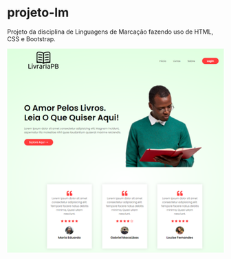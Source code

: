 # projeto-lm
 Projeto da disciplina de Linguagens de Marcação fazendo uso de HTML, CSS e Bootstrap.

![Screenshot](images/screenshot.png)

